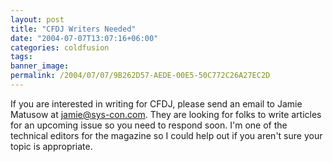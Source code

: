 ```yaml
---
layout: post
title: "CFDJ Writers Needed"
date: "2004-07-07T13:07:16+06:00"
categories: coldfusion 
tags: 
banner_image: 
permalink: /2004/07/07/9B262D57-AEDE-00E5-50C772C26A27EC2D
---
```


If you are interested in writing for CFDJ, please send an email to Jamie Matusow at jamie@sys-con.com. They are looking for folks to write articles for an upcoming issue so you need to respond soon. I'm one of the technical editors for the magazine so I could help out if you aren't sure your topic is appropriate.